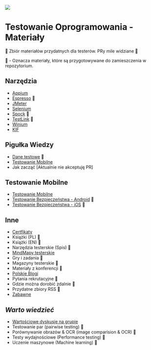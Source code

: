 [![](https://img.shields.io/badge/Facebook-%23TestowanieOprogramowania-blue.svg)](https://www.facebook.com/groups/TestowanieOprogramowania/)


# Testowanie Oprogramowania - Materiały

🔰 Zbiór materiałów przydatnych dla testerów. PRy mile widziane 📖

🏣 - Oznacza materiały, które są przygotowywane do zamieszczenia w repozytorium.


## Narzędzia

* [Appium](Materialy/Narzedzia/Appium.md)
* [Espresso](Materialy/Narzedzia/Espresso.md) 🏣
* [JMeter](Materialy/Narzedzia/JMeter.md)
* [Selenium](Materialy/Narzedzia/Selenium.md)
* [Spock](Materialy/Narzedzia/Spock.md) 🏣
* [TestLink](Materialy/Narzedzia/TestLink.md) 🏣
* [Winium](Materialy/Narzedzia/Winium.md)
* [KIF](Materialy/Narzedzia/KIF.md)


## Pigułka Wiedzy

* [Dane testowe](Materialy/Inne/DaneTestowe.md) 🏣
* [Testowanie Mobilne](Materialy/TestowanieMobilne/TestowanieMobilne.md)
* Jak zacząć [Aktualnie nie akceptuję PR]


## Testowanie Mobilne

* [Testowanie Mobilne](Materialy/TestowanieMobilne/TestowanieMobilne.md)
* [Testowanie Bezpieczeństwa - Android](Materialy/TestowanieMobilne/AndroidBezpieczenstwo.md) 🏣
* [Testowanie Bezpieczeństwa - iOS](Materialy/TestowanieMobilne/iOSBezpieczenstwo.md) 🏣


## Inne

* [Certfikaty](Materialy/Inne/Certyfikaty.md)
* Książki (PL) 🏣
* Książki (EN) 🏣
* Narzędzia testerskie (Spis) 🏣
* [MindMapy testerskie](Materialy/Inne/MapyMysli.md)
* Gry i zadania 🏣
* Magazyny testerskie 🏣
* Materiały z konferencji 🏣
* [Polskie Blogi](Materialy/Inne/PolskieBlogi.md)
* Pytania rekrutacyjne 🏣
* Gdzie można dorobić zdalnie 🏣
* Przydatne zbiory RSS 🏣
* [Zabawne](Pliki/Zabawne)


## *Warto wiedzieć*

* [Wartościowe dyskusje na grupie](Materialy/WartoWiedziec/WartoscioweDyskusje.md)
* Testowanie par (pairwise testing) 🏣
* Porównywanie obrazów & OCR (image comparision & OCR) 🏣
* Testy wydajnościowe (Performance testing) 🏣
* Uczenie maszynowe (Machine learning) 🏣
